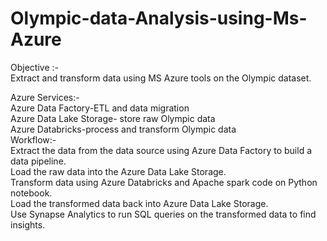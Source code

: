 # Olympic-data-Analysis-using-Ms-Azure
Objective :-  
Extract and transform data using MS Azure tools on the Olympic dataset.  

Azure Services:-  
    Azure Data Factory-ETL and data migration  
    Azure Data Lake Storage- store raw Olympic data  
    Azure Databricks-process and transform Olympic data  
Workflow:-  
Extract the data from the data source using Azure Data Factory to build a data pipeline.  
Load the raw data into the Azure Data Lake Storage.  
Transform data using Azure Databricks and Apache spark code on Python notebook.  
Load the transformed data back into Azure Data Lake Storage.  
Use Synapse Analytics to run SQL queries on the transformed data to find insights.  



